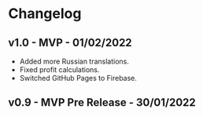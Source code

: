 # Changelog


## v1.0 - MVP - 01/02/2022
- Added more Russian translations.
- Fixed profit calculations.
- Switched GitHub Pages to Firebase.

## v0.9 - MVP Pre Release - 30/01/2022
